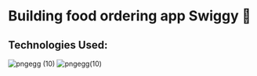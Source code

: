 # Building food ordering app Swiggy   🙏
## Technologies Used:
![pngegg (10)](https://user-images.githubusercontent.com/101923733/204467670-b271cfa2-5a0a-41b2-a7e3-3c381fefdc6e.png)
![pngegg(10)](![image](https://user-images.githubusercontent.com/101923733/224937388-2f331429-da7d-4446-ae48-8b8e15f8dbe2.png)
)



